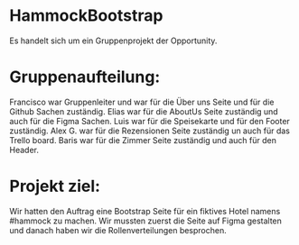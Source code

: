 # HammockBootstrap
Es handelt sich um ein Gruppenprojekt der Opportunity.

# Gruppenaufteilung:

Francisco war Gruppenleiter und war für die Über uns Seite und für die Github Sachen zuständig.
Elias war für die AboutUs Seite zuständig und auch für die Figma Sachen.
Luis war für die Speisekarte und für den Footer zuständig.
Alex G. war für die Rezensionen Seite zuständig un auch für das Trello board.
Baris war für die Zimmer Seite zuständig und auch für den Header.

# Projekt ziel:
Wir hatten den Auftrag eine Bootstrap Seite für ein fiktives Hotel namens #hammock zu machen.
Wir mussten zuerst die Seite auf Figma gestalten und danach haben wir die Rollenverteilungen besprochen.